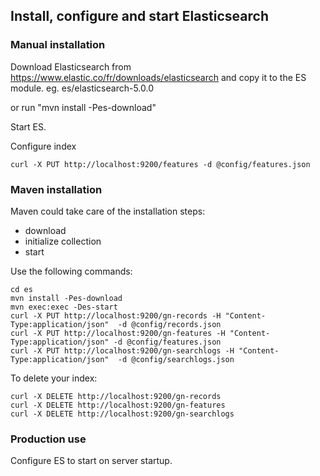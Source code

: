 ## Install, configure and start Elasticsearch

### Manual installation

Download Elasticsearch from https://www.elastic.co/fr/downloads/elasticsearch
and copy it to the ES module. eg. es/elasticsearch-5.0.0

or run "mvn install -Pes-download"

Start ES.

Configure index
```
curl -X PUT http://localhost:9200/features -d @config/features.json
```

### Maven installation

Maven could take care of the installation steps:
* download
* initialize collection
* start

Use the following commands:

```
cd es
mvn install -Pes-download
mvn exec:exec -Des-start
curl -X PUT http://localhost:9200/gn-records -H "Content-Type:application/json"  -d @config/records.json
curl -X PUT http://localhost:9200/gn-features -H "Content-Type:application/json" -d @config/features.json
curl -X PUT http://localhost:9200/gn-searchlogs -H "Content-Type:application/json"  -d @config/searchlogs.json
```

To delete your index:

```
curl -X DELETE http://localhost:9200/gn-records
curl -X DELETE http://localhost:9200/gn-features
curl -X DELETE http://localhost:9200/gn-searchlogs
```



### Production use

Configure ES to start on server startup.

